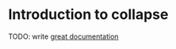 # Introduction to collapse

TODO: write [great documentation](http://jacobian.org/writing/what-to-write/)
